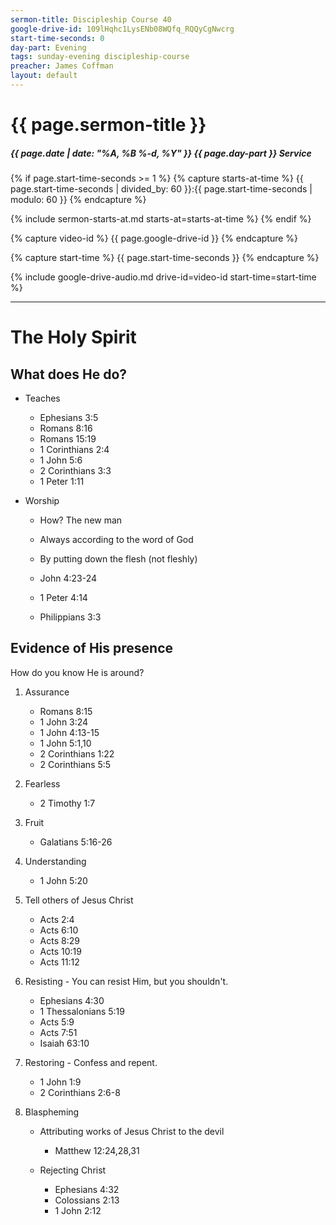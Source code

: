 ```yaml
---
sermon-title: Discipleship Course 40
google-drive-id: 109lHqhc1LysENb08WQfq_RQQyCgNwcrg
start-time-seconds: 0
day-part: Evening
tags: sunday-evening discipleship-course
preacher: James Coffman
layout: default
---
```


# {{ page.sermon-title }}

##### {{ page.date | date: "%A, %B %-d, %Y" }} {{ page.day-part }} Service

{% if page.start-time-seconds >= 1 %}
{% capture starts-at-time %}
{{ page.start-time-seconds | divided_by: 60 }}:{{ page.start-time-seconds | modulo: 60 }}
{% endcapture %}

{% include sermon-starts-at.md starts-at=starts-at-time %}
{% endif %}

{% capture video-id %}
{{ page.google-drive-id }}
{% endcapture %}

{% capture start-time %}
{{ page.start-time-seconds }}
{% endcapture %}

{% include google-drive-audio.md drive-id=video-id start-time=start-time %}

***

# The Holy Spirit

## What does He do?

- Teaches
    - Ephesians 3:5
    - Romans 8:16
    - Romans 15:19
    - 1 Corinthians 2:4
    - 1 John 5:6
    - 2 Corinthians 3:3
    - 1 Peter 1:11

- Worship
    - How? The new man
    - Always according to the word of God
    - By putting down the flesh (not fleshly)

    - John 4:23-24
    - 1 Peter 4:14
    - Philippians 3:3

## Evidence of His presence

How do you know He is around?

1. Assurance
    - Romans 8:15
    - 1 John 3:24
    - 1 John 4:13-15
    - 1 John 5:1,10
    - 2 Corinthians 1:22
    - 2 Corinthians 5:5

2. Fearless
    - 2 Timothy 1:7

3. Fruit
    - Galatians 5:16-26
    
4. Understanding
    - 1 John 5:20

5. Tell others of Jesus Christ
    - Acts 2:4
    - Acts 6:10
    - Acts 8:29
    - Acts 10:19
    - Acts 11:12

6. Resisting - You can resist Him, but you shouldn't.
    - Ephesians 4:30
    - 1 Thessalonians 5:19
    - Acts 5:9
    - Acts 7:51
    - Isaiah 63:10

7. Restoring - Confess and repent.
    - 1 John 1:9
    - 2 Corinthians 2:6-8

8. Blaspheming
    - Attributing works of Jesus Christ to the devil
        - Matthew 12:24,28,31

    - Rejecting Christ
        - Ephesians 4:32
        - Colossians 2:13
        - 1 John 2:12
